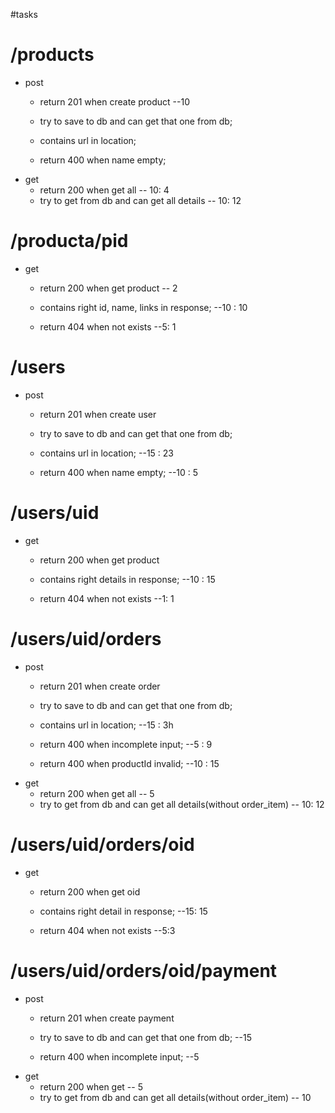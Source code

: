 #tasks
# /products
* post
	* return 201 when create product --10
	* try to save to db and can get that one from db;
	* contains url in location;

	* return 400 when name empty;
* get
	* return 200 when get all -- 10: 4
	* try to get from db and can get all details -- 10: 12


# /producta/pid
* get
	* return 200 when get product -- 2
	* contains right id, name, links in response;  --10 : 10

	* return 404 when not exists --5: 1

# /users
* post
	* return 201 when create user
	* try to save to db and can get that one from db;
	* contains url in location; --15 : 23

	* return 400 when name empty; --10 : 5


# /users/uid
* get
	* return 200 when get product
	* contains right details in response;  --10 : 15

	* return 404 when not exists --1: 1

# /users/uid/orders
* post
	* return 201 when create order
	* try to save to db and can get that one from db;
	* contains url in location; --15 : 3h

	* return 400 when incomplete input;  --5 : 9
	* return 400 when productId invalid; --10 : 15
* get
	* return 200 when get all -- 5
	* try to get from db and can get all details(without order_item) -- 10: 12


# /users/uid/orders/oid
* get
	* return 200 when get oid
	* contains right detail in response;  --15: 15

	* return 404 when not exists --5:3


# /users/uid/orders/oid/payment
* post
	* return 201 when create payment
	* try to save to db and can get that one from db; --15

	* return 400 when incomplete input;  --5
* get
	* return 200 when get -- 5
	* try to get from db and can get all details(without order_item) -- 10
